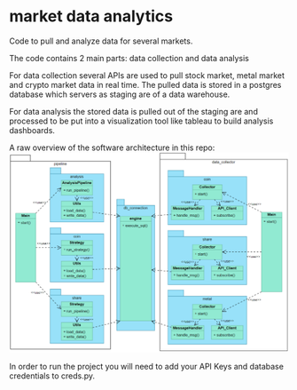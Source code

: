 # market data analytics
Code to pull and analyze data for several markets.

The code contains 2 main parts: data collection and data analysis

For data collection several APIs are used to pull stock market,
metal market and crypto market data in real time. The pulled data
is stored in a postgres database which servers as staging are of a data warehouse.

For data analysis the stored data is pulled out of the staging are and processed
to be put into a visualization tool like tableau to build analysis dashboards.

A raw overview of the software architecture in this repo:
![image info](./images/uml-diagram.png)

In order to run the project you will need to add your API Keys and database credentials
to creds.py.
